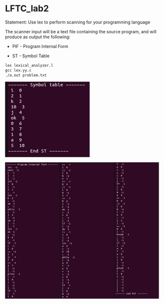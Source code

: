 # LFTC_lab2

Statement: Use lex to perform scanning for your programming language

The scanner input will be a text file containing the source program, and will produce as output the following:

- PIF - Program Internal Form

- ST - Symbol Table

```
lex lexical_analyzer.l
gcc lex.yy.c
./a.out problem.txt
```
![Project](Symbol.png)

![Project](Pif.png)
